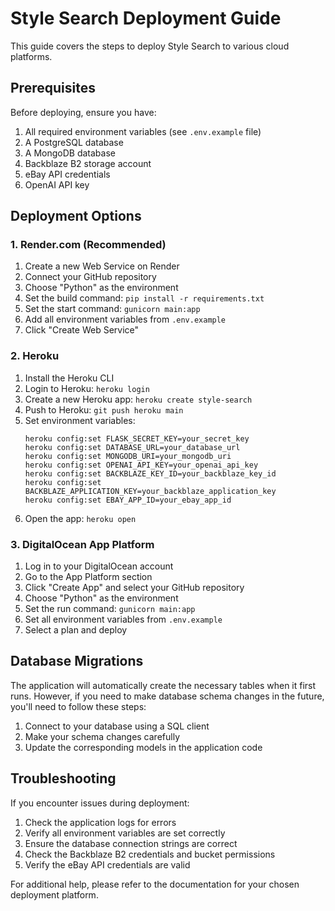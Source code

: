 # Style Search Deployment Guide

This guide covers the steps to deploy Style Search to various cloud platforms.

## Prerequisites

Before deploying, ensure you have:

1. All required environment variables (see `.env.example` file)
2. A PostgreSQL database
3. A MongoDB database
4. Backblaze B2 storage account
5. eBay API credentials
6. OpenAI API key

## Deployment Options

### 1. Render.com (Recommended)

1. Create a new Web Service on Render
2. Connect your GitHub repository
3. Choose "Python" as the environment
4. Set the build command: `pip install -r requirements.txt`
5. Set the start command: `gunicorn main:app`
6. Add all environment variables from `.env.example`
7. Click "Create Web Service"

### 2. Heroku

1. Install the Heroku CLI
2. Login to Heroku: `heroku login`
3. Create a new Heroku app: `heroku create style-search`
4. Push to Heroku: `git push heroku main`
5. Set environment variables:
   ```
   heroku config:set FLASK_SECRET_KEY=your_secret_key
   heroku config:set DATABASE_URL=your_database_url
   heroku config:set MONGODB_URI=your_mongodb_uri
   heroku config:set OPENAI_API_KEY=your_openai_api_key
   heroku config:set BACKBLAZE_KEY_ID=your_backblaze_key_id
   heroku config:set BACKBLAZE_APPLICATION_KEY=your_backblaze_application_key
   heroku config:set EBAY_APP_ID=your_ebay_app_id
   ```
6. Open the app: `heroku open`

### 3. DigitalOcean App Platform

1. Log in to your DigitalOcean account
2. Go to the App Platform section
3. Click "Create App" and select your GitHub repository
4. Choose "Python" as the environment
5. Set the run command: `gunicorn main:app`
6. Set all environment variables from `.env.example`
7. Select a plan and deploy

## Database Migrations

The application will automatically create the necessary tables when it first runs. However, if you need to make database schema changes in the future, you'll need to follow these steps:

1. Connect to your database using a SQL client
2. Make your schema changes carefully
3. Update the corresponding models in the application code

## Troubleshooting

If you encounter issues during deployment:

1. Check the application logs for errors
2. Verify all environment variables are set correctly
3. Ensure the database connection strings are correct
4. Check the Backblaze B2 credentials and bucket permissions
5. Verify the eBay API credentials are valid

For additional help, please refer to the documentation for your chosen deployment platform.